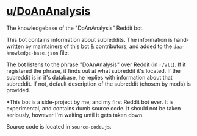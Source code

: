 # [u/DoAnAnalysis](https://reddit.com/u/DoAnAnalysis/)
The knowledgebase of the "DoAnAnalysis" Reddit bot.

This bot contains information about subreddits. The information is hand-written by maintainers of this bot & contributors, and added to the `daa-knowledge-base.json` file.

The bot listens to the phrase "DoAnAnalysis" over Reddit (in `r/all`). If it registered the phrase, it finds out at what subreddit it's located. If the subreddit is in it's database, he replies with information about that subreddit. If not, default description of the subreddit (chosen by mods) is provided.

*This bot is a side-project by me, and my first Reddit bot ever. It is experimental, and contains dumb source code. It should not be taken seriously, however I'm waiting until it gets taken down. 

Source code is located in `source-code.js`.
